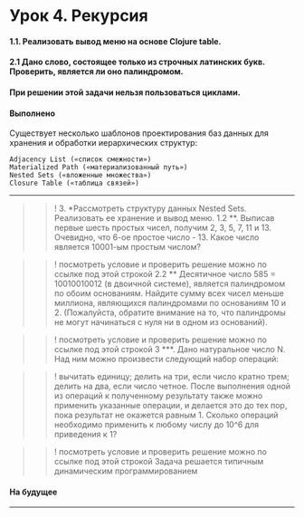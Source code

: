 # Урок 4. Рекурсия

#### 1.1. Реализовать вывод меню на основе Clojure table.

#### 2.1 Дано слово, состоящее только из строчных латинских букв. Проверить, является ли оно палиндромом. 
#### При решении этой задачи нельзя пользоваться циклами.

#### Выполнено
Существует несколько шаблонов проектирования баз данных для хранения и обработки иерархических структур:

    Adjacency List («список смежности»)
    Materialized Path («материализованный путь»)
    Nested Sets («вложенные множества»)
    Closure Table («таблица связей»)

---------------------------------------------------------------------------------------------------------------
>> ! 3. *Рассмотреть структуру данных Nested Sets. Реализовать ее хранение и вывод меню.
1.2 **. Выписав первые шесть простых чисел, получим 2, 3, 5, 7, 11 и 13. Очевидно, что 6-ое простое число - 13.
Какое число является 10001-ым простым числом?

>> ! посмотреть условие и проверить решение можно по ссылке под этой строкой
2.2 ** Десятичное число 585 = 10010010012 (в двоичной системе), является палиндромом по обоим основаниям.
Найдите сумму всех чисел меньше миллиона, являющихся палиндромами по основаниям 10 и 2.
(Пожалуйста, обратите внимание на то, что палиндромы не могут начинаться с нуля ни в одном из оснований).

>> ! посмотреть условие и проверить решение можно по ссылке под этой строкой
3 ***. Дано натуральное число N. Над ним можно произвести следующий набор операций:

>> ! вычитать единицу;
делить на три, если число кратно трем;
делить на два, если число четное.
После выполнения одной из операций к полученному результату также можно применить указанные операции, и делается это до тех пор, пока результат не окажется равным 1.
Сколько операций необходимо применить к любому числу до 10^6 для приведения к 1?

>> ! посмотреть условие и проверить решение можно по ссылке под этой строкой
Задача решается типичным динамическим программированием

#### На будущее
---------------------------------------------------------------------------------------------------------------


